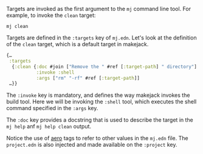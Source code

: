 Targets are invoked as the first argument to the `mj` command line
tool.  For example, to invoke the `clean` target:

```
mj clean
```

Targets are defined in the `:targets` key of `mj.edn`. Let's look at the
definition of the `clean` target, which is a default target in makejack.

```clojure
{…
 :targets
  {:clean {:doc #join ["Remove the " #ref [:target-path] " directory"]
           :invoke :shell
           :args ["rm" "-rf" #ref [:target-path]]
 …}}
```

The `:invoke` key is mandatory, and defines the way makejack invokes the
build tool.  Here we will be invoking the `:shell` tool, which executes
the shell command specified in the `:args` key.

The `:doc` key provides a docstring that is used to describe the target
in the `mj help` anf `mj help clean` output.

Notice the use of [aero](https://github.com/juxt/aero) tags to refer to
other values in the `mj.edn` file. The `project.edn` is also injected
and made available on the `:project` key.
